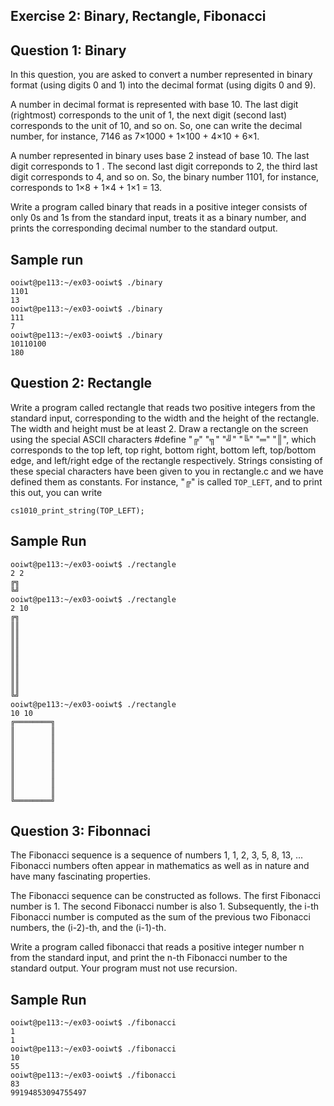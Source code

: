 Exercise 2: Binary, Rectangle, Fibonacci
----------------------------------------

Question 1: Binary
------------------

In this question, you are asked to convert a number
represented in binary format (using digits 0 and 1) into
the decimal format (using digits 0 and 9).

A number in decimal format is represented with base 10.
The last digit (rightmost) corresponds to the unit of
1, the next digit (second last) corresponds to the unit
of 10, and so on. So, one can write the decimal number,
for instance, 7146 as 7×1000 + 1×100 + 4×10 + 6×1.

A number represented in binary uses base 2 instead of
base 10.  The last digit corresponds to 1 . The second last
digit correponds to 2, the third last digit corresponds
to 4, and so on. So, the binary number 1101, for instance,
corresponds to 1×8 + 1×4 + 1×1 = 13.

Write a program called binary that reads in a positive
integer consists of only 0s and 1s from the standard input,
treats it as a binary number, and prints the corresponding
decimal number to the standard output.  

Sample run
----------
```
ooiwt@pe113:~/ex03-ooiwt$ ./binary
1101
13
ooiwt@pe113:~/ex03-ooiwt$ ./binary
111
7
ooiwt@pe113:~/ex03-ooiwt$ ./binary
10110100
180
```
Question 2: Rectangle
---------------------

Write a program called rectangle that reads two positive
integers from the standard input, corresponding to the
width and the height of the rectangle. The width and height
must be at least 2. Draw a rectangle on the screen using
the special ASCII characters #define "╔" "╗" "╝"
"╚" "═" "║", which corresponds to the top left, top
right, bottom right, bottom left, top/bottom edge, and
left/right edge of the rectangle respectively. Strings
consisting of these special characters have been
given to you in rectangle.c and we have defined them as
constants. For instance, "╔" is called `TOP_LEFT`, and to
print this out, you can write

```
cs1010_print_string(TOP_LEFT);
```

Sample Run
----------
```
ooiwt@pe113:~/ex03-ooiwt$ ./rectangle
2 2
╔╗
╚╝
ooiwt@pe113:~/ex03-ooiwt$ ./rectangle
2 10
╔╗
║║
║║
║║
║║
║║
║║
║║
║║
╚╝
ooiwt@pe113:~/ex03-ooiwt$ ./rectangle
10 10
╔════════╗
║        ║
║        ║
║        ║
║        ║
║        ║
║        ║
║        ║
║        ║
╚════════╝
```

Question 3: Fibonnaci
---------------------

The Fibonacci sequence is a sequence of numbers 1, 1, 2, 3,
5, 8, 13, ... Fibonacci numbers often appear in mathematics
as well as in nature and have many fascinating properties.

The Fibonacci sequence can be constructed as follows. The
first Fibonacci number is 1. The second Fibonacci number
is also 1. Subsequently, the i-th Fibonacci number is
computed as the sum of the previous two Fibonacci numbers,
the (i-2)-th, and the (i-1)-th.

Write a program called fibonacci that reads a positive
integer number n from the standard input, and print the
n-th Fibonacci number to the standard output. Your program
must not use recursion.

Sample Run
----------
```
ooiwt@pe113:~/ex03-ooiwt$ ./fibonacci
1
1
ooiwt@pe113:~/ex03-ooiwt$ ./fibonacci
10
55
ooiwt@pe113:~/ex03-ooiwt$ ./fibonacci
83
99194853094755497
```

